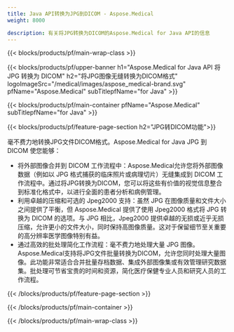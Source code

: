 ```yaml
---
title: Java API转换为JPG到DICOM - Aspose.Medical
weight: 8000

description: 有关将JPG转换为DICOM的Aspose.Medical for Java API的信息
---
```


{{< blocks/products/pf/main-wrap-class >}}

{{< blocks/products/pf/upper-banner h1="Aspose.Medical for Java API 将 JPG 转换为 DICOM" h2="将JPG图像无缝转换为DICOM格式" logoImageSrc="/medical/images/aspose_medical-brand.svg" pfName="Aspose.Medical" subTitlepfName="for Java" >}}

{{< blocks/products/pf/main-container pfName="Aspose.Medical" subTitlepfName="for Java" >}}

{{< blocks/products/pf/feature-page-section h2="JPG转DICOM功能">}}

<p>毫不费力地转换JPG文件DICOM格式。Aspose.Medical for Java JPG 到 DICOM 使您能够：</p>

<ul>
<li>将外部图像合并到 DICOM 工作流程中：Aspose.Medical允许您将外部图像数据（例如以 JPG 格式捕获的临床照片或病理切片）无缝集成到 DICOM 工作流程中。通过将JPG转换为DICOM，您可以将这些有价值的视觉信息整合到标准化格式中，以进行全面的患者分析和病例管理。</li>
<li>利用卓越的压缩和可选的 Jpeg2000 支持：虽然 JPG 在图像质量和文件大小之间提供了平衡，但 Aspose.Medical 提供了使用 Jpeg2000 格式将 JPG 转换为 DICOM 的选项。与 JPG 相比，Jpeg2000 提供卓越的无损或近乎无损压缩，允许更小的文件大小，同时保持高图像质量。这对于保留细节至关重要的高分辨率医学图像特别有益。</li>
<li>通过高效的批处理简化工作流程：毫不费力地处理大量 JPG 图像。Aspose.Medical支持将JPG文件批量转换为DICOM，允许您同时处理大量图像。此功能非常适合合并批量存档数据、集成外部图像集或有效管理研究数据集。批处理可节省宝贵的时间和资源，简化医疗保健专业人员和研究人员的工作流程。</li>
</ul>

{{< /blocks/products/pf/feature-page-section >}}

{{< /blocks/products/pf/main-container >}}

{{< /blocks/products/pf/main-wrap-class >}}
